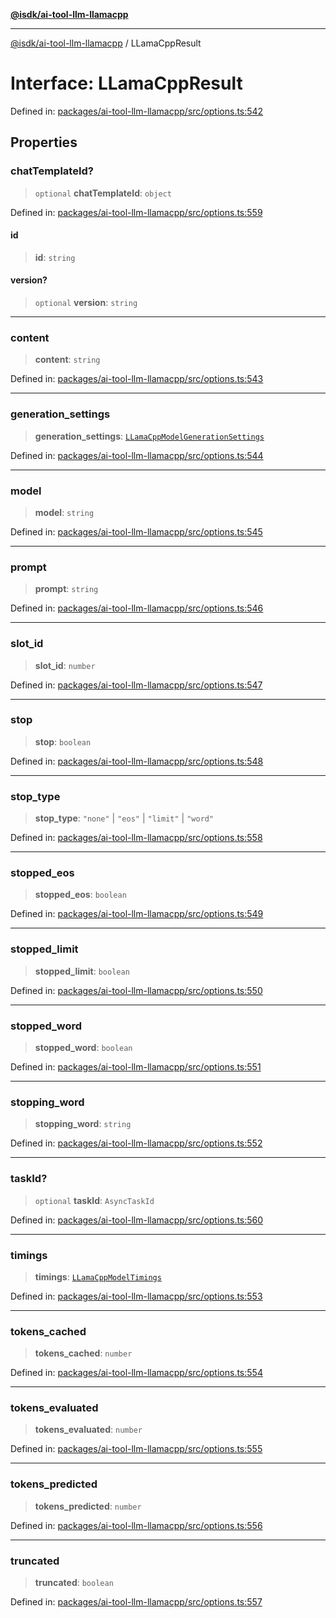 [**@isdk/ai-tool-llm-llamacpp**](../README.md)

***

[@isdk/ai-tool-llm-llamacpp](../globals.md) / LLamaCppResult

# Interface: LLamaCppResult

Defined in: [packages/ai-tool-llm-llamacpp/src/options.ts:542](https://github.com/isdk/ai-tool-llm-llamacpp.js/blob/151b8bdfe7d8b8a8be547948f716da692b2f3c67/src/options.ts#L542)

## Properties

### chatTemplateId?

> `optional` **chatTemplateId**: `object`

Defined in: [packages/ai-tool-llm-llamacpp/src/options.ts:559](https://github.com/isdk/ai-tool-llm-llamacpp.js/blob/151b8bdfe7d8b8a8be547948f716da692b2f3c67/src/options.ts#L559)

#### id

> **id**: `string`

#### version?

> `optional` **version**: `string`

***

### content

> **content**: `string`

Defined in: [packages/ai-tool-llm-llamacpp/src/options.ts:543](https://github.com/isdk/ai-tool-llm-llamacpp.js/blob/151b8bdfe7d8b8a8be547948f716da692b2f3c67/src/options.ts#L543)

***

### generation\_settings

> **generation\_settings**: [`LLamaCppModelGenerationSettings`](LLamaCppModelGenerationSettings.md)

Defined in: [packages/ai-tool-llm-llamacpp/src/options.ts:544](https://github.com/isdk/ai-tool-llm-llamacpp.js/blob/151b8bdfe7d8b8a8be547948f716da692b2f3c67/src/options.ts#L544)

***

### model

> **model**: `string`

Defined in: [packages/ai-tool-llm-llamacpp/src/options.ts:545](https://github.com/isdk/ai-tool-llm-llamacpp.js/blob/151b8bdfe7d8b8a8be547948f716da692b2f3c67/src/options.ts#L545)

***

### prompt

> **prompt**: `string`

Defined in: [packages/ai-tool-llm-llamacpp/src/options.ts:546](https://github.com/isdk/ai-tool-llm-llamacpp.js/blob/151b8bdfe7d8b8a8be547948f716da692b2f3c67/src/options.ts#L546)

***

### slot\_id

> **slot\_id**: `number`

Defined in: [packages/ai-tool-llm-llamacpp/src/options.ts:547](https://github.com/isdk/ai-tool-llm-llamacpp.js/blob/151b8bdfe7d8b8a8be547948f716da692b2f3c67/src/options.ts#L547)

***

### stop

> **stop**: `boolean`

Defined in: [packages/ai-tool-llm-llamacpp/src/options.ts:548](https://github.com/isdk/ai-tool-llm-llamacpp.js/blob/151b8bdfe7d8b8a8be547948f716da692b2f3c67/src/options.ts#L548)

***

### stop\_type

> **stop\_type**: `"none"` \| `"eos"` \| `"limit"` \| `"word"`

Defined in: [packages/ai-tool-llm-llamacpp/src/options.ts:558](https://github.com/isdk/ai-tool-llm-llamacpp.js/blob/151b8bdfe7d8b8a8be547948f716da692b2f3c67/src/options.ts#L558)

***

### stopped\_eos

> **stopped\_eos**: `boolean`

Defined in: [packages/ai-tool-llm-llamacpp/src/options.ts:549](https://github.com/isdk/ai-tool-llm-llamacpp.js/blob/151b8bdfe7d8b8a8be547948f716da692b2f3c67/src/options.ts#L549)

***

### stopped\_limit

> **stopped\_limit**: `boolean`

Defined in: [packages/ai-tool-llm-llamacpp/src/options.ts:550](https://github.com/isdk/ai-tool-llm-llamacpp.js/blob/151b8bdfe7d8b8a8be547948f716da692b2f3c67/src/options.ts#L550)

***

### stopped\_word

> **stopped\_word**: `boolean`

Defined in: [packages/ai-tool-llm-llamacpp/src/options.ts:551](https://github.com/isdk/ai-tool-llm-llamacpp.js/blob/151b8bdfe7d8b8a8be547948f716da692b2f3c67/src/options.ts#L551)

***

### stopping\_word

> **stopping\_word**: `string`

Defined in: [packages/ai-tool-llm-llamacpp/src/options.ts:552](https://github.com/isdk/ai-tool-llm-llamacpp.js/blob/151b8bdfe7d8b8a8be547948f716da692b2f3c67/src/options.ts#L552)

***

### taskId?

> `optional` **taskId**: `AsyncTaskId`

Defined in: [packages/ai-tool-llm-llamacpp/src/options.ts:560](https://github.com/isdk/ai-tool-llm-llamacpp.js/blob/151b8bdfe7d8b8a8be547948f716da692b2f3c67/src/options.ts#L560)

***

### timings

> **timings**: [`LLamaCppModelTimings`](LLamaCppModelTimings.md)

Defined in: [packages/ai-tool-llm-llamacpp/src/options.ts:553](https://github.com/isdk/ai-tool-llm-llamacpp.js/blob/151b8bdfe7d8b8a8be547948f716da692b2f3c67/src/options.ts#L553)

***

### tokens\_cached

> **tokens\_cached**: `number`

Defined in: [packages/ai-tool-llm-llamacpp/src/options.ts:554](https://github.com/isdk/ai-tool-llm-llamacpp.js/blob/151b8bdfe7d8b8a8be547948f716da692b2f3c67/src/options.ts#L554)

***

### tokens\_evaluated

> **tokens\_evaluated**: `number`

Defined in: [packages/ai-tool-llm-llamacpp/src/options.ts:555](https://github.com/isdk/ai-tool-llm-llamacpp.js/blob/151b8bdfe7d8b8a8be547948f716da692b2f3c67/src/options.ts#L555)

***

### tokens\_predicted

> **tokens\_predicted**: `number`

Defined in: [packages/ai-tool-llm-llamacpp/src/options.ts:556](https://github.com/isdk/ai-tool-llm-llamacpp.js/blob/151b8bdfe7d8b8a8be547948f716da692b2f3c67/src/options.ts#L556)

***

### truncated

> **truncated**: `boolean`

Defined in: [packages/ai-tool-llm-llamacpp/src/options.ts:557](https://github.com/isdk/ai-tool-llm-llamacpp.js/blob/151b8bdfe7d8b8a8be547948f716da692b2f3c67/src/options.ts#L557)
